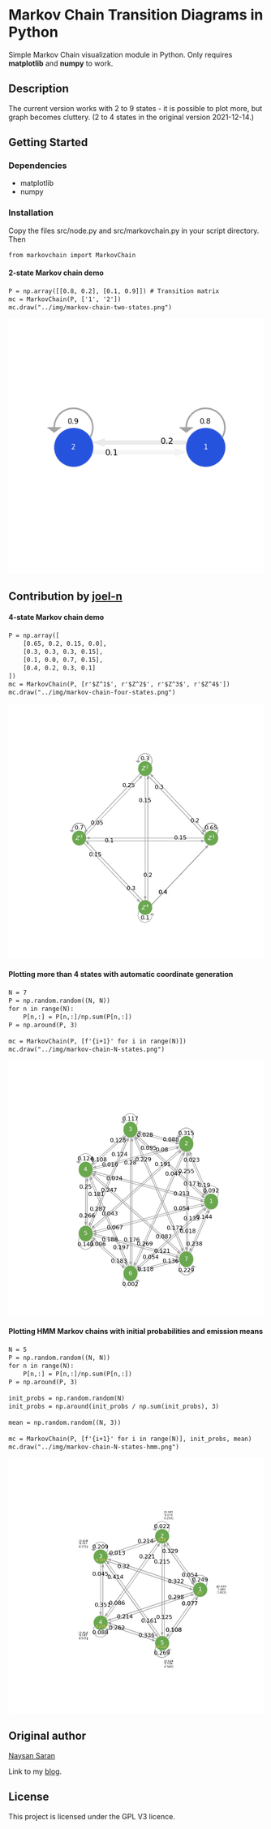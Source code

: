 # Markov Chain Transition Diagrams in Python

Simple Markov Chain visualization module in Python. Only requires **matplotlib** and **numpy** to work.

## Description

The current version works with 2 to 9 states - it is possible to plot more, but graph becomes cluttery. (2 to 4 states in the original version 2021-12-14.)
 
## Getting Started

### Dependencies

* matplotlib
* numpy

### Installation

Copy the files src/node.py and src/markovchain.py in your script directory. Then

```
from markovchain import MarkovChain
```

#### 2-state Markov chain demo

```
P = np.array([[0.8, 0.2], [0.1, 0.9]]) # Transition matrix
mc = MarkovChain(P, ['1', '2'])
mc.draw("../img/markov-chain-two-states.png")
```

![two state markov chain transition diagram python](https://github.com/NaysanSaran/markov-chain/blob/master/img/markov-chain-two-states.png)

## Contribution by [joel-n](https://github.com/joel-n)

#### 4-state Markov chain demo

```
P = np.array([
    [0.65, 0.2, 0.15, 0.0], 
    [0.3, 0.3, 0.3, 0.15],
    [0.1, 0.0, 0.7, 0.15],
    [0.4, 0.2, 0.3, 0.1]
])
mc = MarkovChain(P, [r'$Z^1$', r'$Z^2$', r'$Z^3$', r'$Z^4$'])
mc.draw("../img/markov-chain-four-states.png")
```

![four state markov chain transition diagram python](https://github.com/joel-n/markov-chain/blob/master/img/markov-chain-four-states.png)

#### Plotting more than 4 states with automatic coordinate generation

```
N = 7
P = np.random.random((N, N))
for n in range(N):
	P[n,:] = P[n,:]/np.sum(P[n,:])
P = np.around(P, 3)

mc = MarkovChain(P, [f'{i+1}' for i in range(N)])
mc.draw("../img/markov-chain-N-states.png")
```

![seven state markov chain transition diagram python](https://github.com/joel-n/markov-chain/blob/master/img/markov-chain-N-states.png)


#### Plotting HMM Markov chains with initial probabilities and emission means

```
N = 5
P = np.random.random((N, N))
for n in range(N):
	P[n,:] = P[n,:]/np.sum(P[n,:])
P = np.around(P, 3)

init_probs = np.random.random(N)
init_probs = np.around(init_probs / np.sum(init_probs), 3)
        
mean = np.random.random((N, 3))
        
mc = MarkovChain(P, [f'{i+1}' for i in range(N)], init_probs, mean)
mc.draw("../img/markov-chain-N-states-hmm.png")

```

![five state markov chain transition diagram hmm python](https://github.com/joel-n/markov-chain/blob/master/img/markov-chain-N-states-hmm.png)


## Original author

[Naysan Saran](naysan.ca)

Link to my [blog](https://naysan.ca/2020/07/08/drawing-state-transition-diagrams-in-python/).

## License

This project is licensed under the GPL V3 licence.

